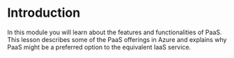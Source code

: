 # Introduction

In this module you will learn about the features and functionalities of PaaS. This lesson describes some of the PaaS offerings in Azure and explains why PaaS might be a preferred option to the equivalent IaaS service.